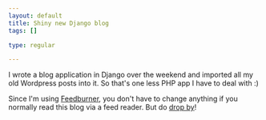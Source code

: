 ```yaml
--- 
layout: default
title: Shiny new Django blog
tags: []

type: regular

---
```

<p>I wrote a blog application in Django over the weekend and imported all my old Wordpress posts into it. So that's one less PHP app I have to deal with :)</p>

<p>Since I'm using <a href="http://www.feedburner.com">Feedburner</a>, you don't have to change anything if you normally read this blog via a feed reader. But do <a href="http://poundbang.in">drop by</a>!</p>
